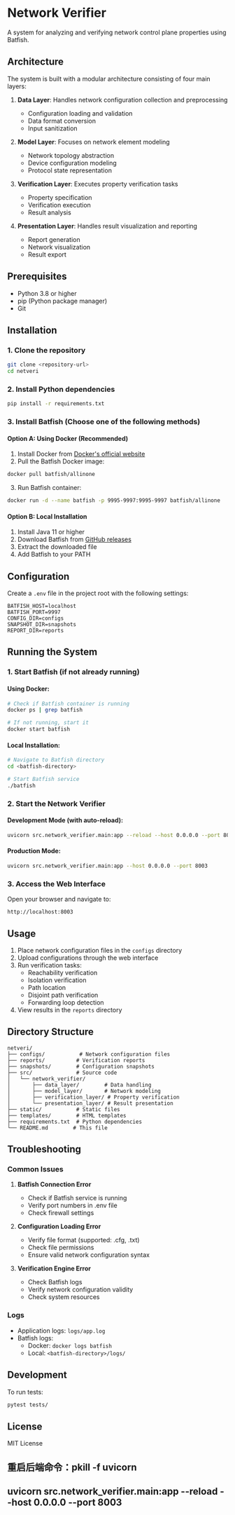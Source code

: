 # Network Verifier

A system for analyzing and verifying network control plane properties using Batfish.

## Architecture

The system is built with a modular architecture consisting of four main layers:

1. **Data Layer**: Handles network configuration collection and preprocessing
   - Configuration loading and validation
   - Data format conversion
   - Input sanitization

2. **Model Layer**: Focuses on network element modeling
   - Network topology abstraction
   - Device configuration modeling
   - Protocol state representation

3. **Verification Layer**: Executes property verification tasks
   - Property specification
   - Verification execution
   - Result analysis

4. **Presentation Layer**: Handles result visualization and reporting
   - Report generation
   - Network visualization
   - Result export

## Prerequisites

- Python 3.8 or higher
- pip (Python package manager)
- Git

## Installation

### 1. Clone the repository
```bash
git clone <repository-url>
cd netveri
```

### 2. Install Python dependencies
```bash
pip install -r requirements.txt
```

### 3. Install Batfish (Choose one of the following methods)

#### Option A: Using Docker (Recommended)
1. Install Docker from [Docker's official website](https://www.docker.com/products/docker-desktop)
2. Pull the Batfish Docker image:
```bash
docker pull batfish/allinone
```
3. Run Batfish container:
```bash
docker run -d --name batfish -p 9995-9997:9995-9997 batfish/allinone
```

#### Option B: Local Installation
1. Install Java 11 or higher
2. Download Batfish from [GitHub releases](https://github.com/batfish/batfish/releases)
3. Extract the downloaded file
4. Add Batfish to your PATH

## Configuration

Create a `.env` file in the project root with the following settings:

```env
BATFISH_HOST=localhost
BATFISH_PORT=9997
CONFIG_DIR=configs
SNAPSHOT_DIR=snapshots
REPORT_DIR=reports
```

## Running the System

### 1. Start Batfish (if not already running)

#### Using Docker:
```bash
# Check if Batfish container is running
docker ps | grep batfish

# If not running, start it
docker start batfish
```

#### Local Installation:
```bash
# Navigate to Batfish directory
cd <batfish-directory>

# Start Batfish service
./batfish
```

### 2. Start the Network Verifier

#### Development Mode (with auto-reload):
```bash
uvicorn src.network_verifier.main:app --reload --host 0.0.0.0 --port 8003
```

#### Production Mode:
```bash
uvicorn src.network_verifier.main:app --host 0.0.0.0 --port 8003
```

### 3. Access the Web Interface
Open your browser and navigate to:
```
http://localhost:8003
```

## Usage

1. Place network configuration files in the `configs` directory
2. Upload configurations through the web interface
3. Run verification tasks:
   - Reachability verification
   - Isolation verification
   - Path location
   - Disjoint path verification
   - Forwarding loop detection
4. View results in the `reports` directory

## Directory Structure

```
netveri/
├── configs/           # Network configuration files
├── reports/          # Verification reports
├── snapshots/        # Configuration snapshots
├── src/              # Source code
│   └── network_verifier/
│       ├── data_layer/        # Data handling
│       ├── model_layer/       # Network modeling
│       ├── verification_layer/ # Property verification
│       └── presentation_layer/ # Result presentation
├── static/           # Static files
├── templates/        # HTML templates
├── requirements.txt  # Python dependencies
└── README.md        # This file
```

## Troubleshooting

### Common Issues

1. **Batfish Connection Error**
   - Check if Batfish service is running
   - Verify port numbers in .env file
   - Check firewall settings

2. **Configuration Loading Error**
   - Verify file format (supported: .cfg, .txt)
   - Check file permissions
   - Ensure valid network configuration syntax

3. **Verification Engine Error**
   - Check Batfish logs
   - Verify network configuration validity
   - Check system resources

### Logs

- Application logs: `logs/app.log`
- Batfish logs: 
  - Docker: `docker logs batfish`
  - Local: `<batfish-directory>/logs/`

## Development

To run tests:
```bash
pytest tests/
```

## License

MIT License 

## 重启后端命令：pkill -f uvicorn
   ## uvicorn src.network_verifier.main:app --reload --host 0.0.0.0 --port 8003
